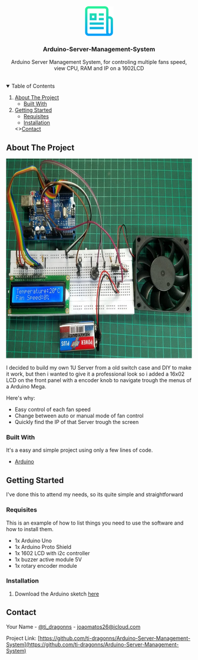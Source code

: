 <!-- PROJECT LOGO -->
<br />
<p align="center">
  <a href="https://github.com/ti-dragonns/Arduino-Server-Management-System">
    <img src="images/logo.png" alt="Logo" width="80" height="80">
  </a>

  <h3 align="center">Arduino-Server-Management-System</h3>

  <p align="center">
    Arduino Server Management System, for controling multiple fans speed, view CPU, RAM and IP on a 1602LCD
    <br />
    <br />
  </p>
</p>

<!-- TABLE OF CONTENTS -->
<details open="open">
  <summary>Table of Contents</summary>
  <ol>
    <li>
      <a href="#about-the-project">About The Project</a>
      <ul>
        <li><a href="#built-with">Built With</a></li>
      </ul>
    </li>
    <li>
      <a href="#getting-started">Getting Started</a>
      <ul>
        <li><a href="#prerequisites">Requisites</a></li>
        <li><a href="#installation">Installation</a></li>
      </ul>
    </li>
    <><a href="#contact">Contact</a></>
  </ol>
</details>

<!-- ABOUT THE PROJECT -->

## About The Project

<p align="center">
  <a href="https://github.com/ti-dragonns/Arduino-Server-Management-System">
    <img src="images/example_demo.jpg" alt="example_demo" width="720" height="540">
  </a>
</p>

I decided to build my own 1U Server from a old switch case and DIY to make it work, but then i wanted to give it a professional look so i added a 16x02 LCD on the front panel with a encoder knob to navigate trough the menus of a Arduino Mega.

Here's why:

- Easy control of each fan speed
- Change between auto or manual mode of fan control
- Quickly find the IP of that Server trough the screen

### Built With

It's a easy and simple project using only a few lines of code.

- [Arduino](https://www.arduino.cc/)

<!-- GETTING STARTED -->

## Getting Started

I've done this to attend my needs, so its quite simple and straightforward

### Requisites

This is an example of how to list things you need to use the software and how to install them.

- 1x Arduino Uno
- 1x Arduino Proto Shield
- 1x 1602 LCD with i2c controller
- 1x buzzer active module 5V
- 1x rotary encoder module

### Installation

1. Download the Arduino sketch [here](https://github.com/ti-dragonns/Arduino-Server-Management-System/blob/main/ASMS%20v1.0.ino)

<!-- CONTACT -->

## Contact

Your Name - [@ti_dragonns](https://www.instagram.com/ti_dragonns/) - joaomatos26@icloud.com

Project Link: [https://github.com/ti-dragonns/Arduino-Server-Management-System](https://github.com/ti-dragonns/Arduino-Server-Management-System)
